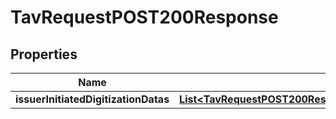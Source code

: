 

# TavRequestPOST200Response


## Properties

| Name | Type | Description | Notes |
|------------ | ------------- | ------------- | -------------|
|**issuerInitiatedDigitizationDatas** | [**List&lt;TavRequestPOST200ResponseIssuerInitiatedDigitizationDatasInner&gt;**](TavRequestPOST200ResponseIssuerInitiatedDigitizationDatasInner.md) |  |  [optional] |



